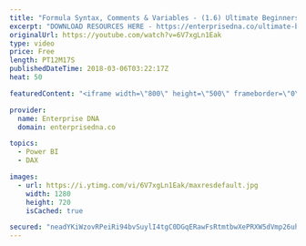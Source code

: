 ```yaml
---
title: "Formula Syntax, Comments & Variables - (1.6) Ultimate Beginners Guide to DAX 2019"
excerpt: "DOWNLOAD RESOURCES HERE - https://enterprisedna.co/ultimate-beginners-guide-to-dax-resource-downloads/ START FROM THE BEGINNING - https://www.youtube.com/playlist?list=PL1myWUzvmmDGmLfty3BDluz8nzme1dZxg  Follow along to the beginners guide DAX tutorials by using the demo data available for download."
originalUrl: https://youtube.com/watch?v=6V7xgLn1Eak
type: video
price: Free
length: PT12M17S
publishedDateTime: 2018-03-06T03:22:17Z
heat: 50

featuredContent: "<iframe width=\"800\" height=\"500\" frameborder=\"0\" src=\"https://www.youtube.com/embed/6V7xgLn1Eak\" allow=\"accelerometer; autoplay; encrypted-media; gyroscope; picture-in-picture\" allowfullscreen></iframe>"

provider:
  name: Enterprise DNA
  domain: enterprisedna.co

topics:
  - Power BI
  - DAX

images:
  - url: https://i.ytimg.com/vi/6V7xgLn1Eak/maxresdefault.jpg
    width: 1280
    height: 720
    isCached: true

secured: "neadYKiWzovRPeiRi94bvSuylI4tgC0DGqERawFsRtmtbwXePRXW5dVmp26uhKmtpsyFd5Zi7OLn2/8PfRwZ6Qo/Of4MvIv6LB0SkvDkayNS9M6y7g7u8Z6eixbk+aAEcaXoI+AIW0a1zojh6bKrgf0zUccju82ux73dA05IO7ULSHyhp8UjeSIMtHIk9JWXqAvABF1kHz/+UBUgsonnQj8XdALnViLs+Gzwq98BzMTU3FiH/PC/mIYecHyBipKoMTFx3dx3W3owpUxb9t/yDwtRMgnkXdFcURNWh4Wu7kbzzczuCewbsSgZNuPpaosC4M+EBtbyANz00LKhY/jOXNWmjW/I09L1fiu/134kOHaXu1+CBAsYbSS50kJCHScIQ4Dq1l+HhCpjkStHMmP2XaLY6TnXD/Rrts0rCdtmzjA=;A94AzFVUjzUtuolvtXyaDg=="
---
```


